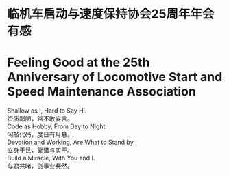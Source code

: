 <!--
**LangInteger/langinteger** is a ✨ _special_ ✨ repository because its `README.md` (this file) appears on your GitHub profile.

Here are some ideas to get you started:

- 🔭 I’m currently working on ...
- 🌱 I’m currently learning ...
- 👯 I’m looking to collaborate on ...
- 🤔 I’m looking for help with ...
- 💬 Ask me about ...
- 📫 How to reach me: ...
- 😄 Pronouns: ...
- ⚡ Fun fact: ...
-->

# 临机车启动与速度保持协会25周年年会有感
# Feeling Good at the 25th Anniversary of Locomotive Start and Speed Maintenance Association

Shallow as I, Hard to Say Hi.\
资质鄙陋，常不敢妄言。\
Code as Hobby, From Day to Night.\
闲敲代码，度日有月悬。\
Devotion and Working, Are What to Stand by.\
立身于世，靠谱与实干。\
Build a Miracle, With You and I.\
与君共睹，创事业斐然。
